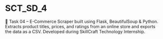 # SCT_SD_4
🛒 Task 04 – E-Commerce Scraper built using Flask, BeautifulSoup &amp; Python. Extracts product titles, prices, and ratings from an online store and exports the data as a CSV. Developed during SkillCraft Technology Internship.

